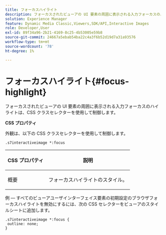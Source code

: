 ```yaml
---
title: フォーカスハイライト
description: フォーカスされたビューアの UI 要素の周囲に表示される入力フォーカスのハイライトは、CSS クラスセレクターを使用して制御します。
solution: Experience Manager
feature: Dynamic Media Classic,Viewers,SDK/API,Interactive Images
role: Developer,User
exl-id: 89f34a96-2b21-4169-8c25-4b53005e59b8
source-git-commit: 24667a5ebab54ba22c4a3f6b52d19d7a31a93576
workflow-type: tm+mt
source-wordcount: '78'
ht-degree: 1%

---
```


# フォーカスハイライト{#focus-highlight}

フォーカスされたビューアの UI 要素の周囲に表示される入力フォーカスのハイライトは、CSS クラスセレクターを使用して制御します。

<!--<a id="section_061E550C1C1D4DB2BD663A898895B38C"></a>-->

**CSS プロパティ**

外観は、以下の CSS クラスセレクターを使用して制御します。

```
.s7interactiveimage *:focus
```

<table id="table_94EE3F5BBE4547C0B4943471CEE7EDE4"> 
 <thead> 
  <tr> 
   <th colname="col1" class="entry"> <p> CSS プロパティ </p> </th> 
   <th colname="col2" class="entry"> <p>説明 </p> </th> 
  </tr> 
 </thead>
 <tbody> 
  <tr> 
   <td colname="col1"> <p> <span class="codeph"> 概要  </span> </p> </td> 
   <td colname="col2"> <p>フォーカスハイライトのスタイル。 </p> </td> 
  </tr> 
 </tbody> 
</table>

例 — すべてのビューアユーザインターフェイス要素の初期設定のブラウザフォーカスハイライトを無効にするには、次の CSS セレクターをビューアのスタイルシートに追加します。

```
.s7interactiveimage *:focus { 
 outline: none; 
}
```
